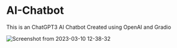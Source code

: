 # AI-Chatbot
This is an ChatGPT3 AI Chatbot Created using OpenAI and Gradio

![Screenshot from 2023-03-10 12-38-32](https://user-images.githubusercontent.com/111923574/224283776-5db76af6-fa2d-42c1-900c-dab53d00b878.png)
